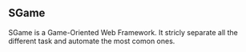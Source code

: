 ## SGame

SGame is a Game-Oriented Web Framework. It stricly separate all the different task and automate the most comon ones.